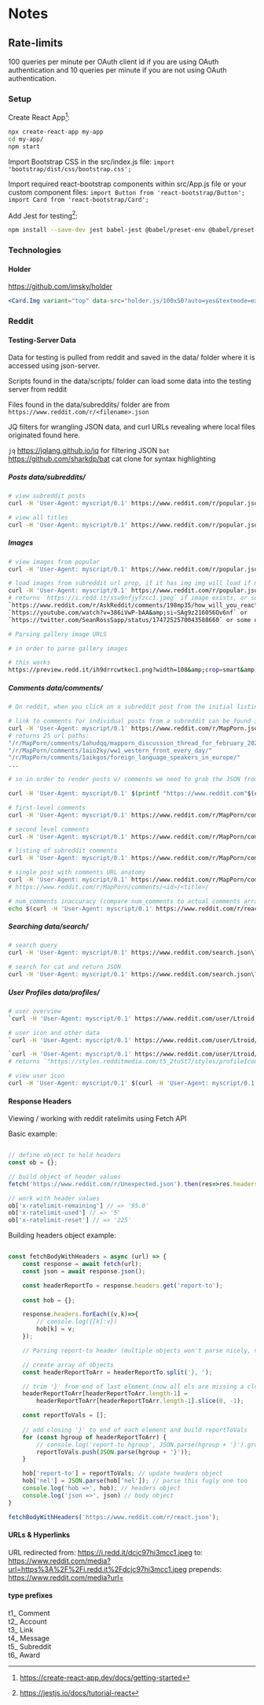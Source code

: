 # Notes

## Rate-limits

100 queries per minute per OAuth client id if you are using OAuth authentication and 10 queries per minute if you are not using OAuth authentication.

### Setup

Create React App[^1]:
```sh
npx create-react-app my-app
cd my-app/
npm start
```

Import Bootstrap CSS in the src/index.js file:
`import 'bootstrap/dist/css/bootstrap.css';`

Import required react-bootstrap components within src/App.js file or your custom component files:
`import Button from 'react-bootstrap/Button';`
`import Card from 'react-bootstrap/Card';`

Add Jest for testing[^4]:
```sh
npm install --save-dev jest babel-jest @babel/preset-env @babel/preset-react react-test-renderer
```



### Technologies

#### Holder

https://github.com/imsky/holder

```jsx
<Card.Img variant="top" data-src="holder.js/100x50?auto=yes&textmode=exact&theme=industrial" />
```


### Reddit

#### Testing-Server Data

Data for testing is pulled from reddit and saved in the data/ folder where it is accessed using json-server.

Scripts found in the data/scripts/ folder can load some data into the testing server from reddit

Files found in the data/subreddits/ folder are from `https://www.reddit.com/r/<filename>.json`

JQ filters for wrangling JSON data, and curl URLs revealing where local files originated found here. 

`jq` https://jqlang.github.io/jq for filtering JSON
`bat` https://github.com/sharkdp/bat cat clone for syntax highlighting

##### Posts data/subreddits/

```sh
# view subreddit posts
curl -H 'User-Agent: myscript/0.1' https://www.reddit.com/r/popular.json | jq '.data.children' | bat -l json

# view all titles
curl -H 'User-Agent: myscript/0.1' https://www.reddit.com/r/popular.json | jq '.data.children[].data.title' | bat -l json
```


##### Images

```sh
# view images from popular
curl -H 'User-Agent: myscript/0.1' https://www.reddit.com/r/popular.json | jq '.data.children[].data.preview.images[0].source.url' # images don't load in browser (CORS)

# load images from subreddit url prop, if it has img img will load if not nothing loads
curl -H 'User-Agent: myscript/0.1' https://www.reddit.com/r/popular.json | jq '.data.children[].data.url'
# returns `https://i.redd.it/ssu9nfjyfzcc1.jpeg` if image exists, or somthing like: 
`https://www.reddit.com/r/AskReddit/comments/198mp35/how_will_you_react_if_joe_biden_becomes_president/` or 
`https://youtube.com/watch?v=386iVwP-bAA&amp;si=SAg9z216056Ov6nf` or
`https://twitter.com/SeanRossSapp/status/1747252570043588660` or some other non-image url

# Parsing gallery image URLS

# in order to parse gallery images 

# this works
https://preview.redd.it/ih9drrcwtkec1.png?width=108&amp;crop=smart&amp;auto=webp&amp;s=3790a5fe03f20add700bd3125e4c874d564c22f0

```


##### Comments data/comments/

```sh
# On reddit, when you click on a subreddit post from the initial listing from eg. `/r/MapPorn/` you will be taken to something like: `/r/MapPorn/comments/1aio2ky/ww1_western_front_every_day`

# link to comments for individual posts from a subreddit can be found in the `permalink` property of a subreddits' JSON file
curl -H 'User-Agent: myscript/0.1' https://www.reddit.com/r/MapPorn.json | jq '.data.children[].data.permalink'
# returns 25 url paths: 
"/r/MapPorn/comments/1ahudqq/mapporn_discussion_thread_for_february_2024/"
"/r/MapPorn/comments/1aio2ky/ww1_western_front_every_day/"
"/r/MapPorn/comments/1aikgos/foreign_language_speakers_in_europe/"
...

# so in order to render posts w/ comments we need to grab the JSON from `permalink` then render that data.

curl -H 'User-Agent: myscript/0.1' $(printf "https://www.reddit.com"$(curl -H 'User-Agent: myscript/0.1' https://www.reddit.com/r/MapPorn.json | jq -r '.data.children[0].data.permalink | rtrimstr("/")').json) | jq -r '.[].data.children[].data.body' | bat -l json

# first-level comments
curl -H 'User-Agent: myscript/0.1' https://www.reddit.com/r/MapPorn/comments/0aio2ky/ww1_western_front_every_day.json | jq '.[1].data.children[].data.body'

# second level comments
curl -H 'User-Agent: myscript/0.1' https://www.reddit.com/r/MapPorn/comments/1aio2ky/ww1_western_front_every_day.json | jq '.[1].data.children[].data.replies.data.children[].data.body'

# listing of subreddit comments
curl -H 'User-Agent: myscript/0.1' https://www.reddit.com/r/MapPorn/comments.json > ./data/comments/MapPornCommentsListing.json

# single post with comments URL anatomy
curl -H 'User-Agent: myscript/0.1' https://www.reddit.com/r/MapPorn/comments/1ahudqq/mapporn_discussion_thread_for_february_2024.json > ./data/comments/MapPornPostComments.json
# https://www.reddit.com/r/MapPorn/comments/<id>/<title>/

# num_comments inaccuracy (compare num_comments to actual comments array)
echo $(curl -H 'User-Agent: myscript/0.1' https://www.reddit.com/r/react.json | jq '.data.children[0].data.num_comments') - $(curl -H 'User-Agent: myscript/0.1' https://www.reddit.com/r/react/comments/ky2gf5/hello_members_of_rreact.json | jq '.[1].data.children | length') | bc


```


##### Searching data/search/

```sh
# search query
curl -H 'User-Agent: myscript/0.1' https://www.reddit.com/search.json\?q=cat > ./data/search/searchQuery.json

# search for cat and return JSON
curl -H 'User-Agent: myscript/0.1' https://www.reddit.com/search.json\?q=cat | jq . | bat -l json
```


##### User Profiles data/profiles/

```sh
# user overview
`curl -H 'User-Agent: myscript/0.1' https://www.reddit.com/user/Ltroid.json > ./data/profiles/userOverview.json`

# user icon and other data
`curl -H 'User-Agent: myscript/0.1' https://www.reddit.com/user/Ltroid/about.json > ./data/profiles/userAbout.json`

`curl -H 'User-Agent: myscript/0.1' https://www.reddit.com/user/Ltroid/about.json | jq '.data.icon_img'`
# returns `"https://styles.redditmedia.com/t5_2tu5t7/styles/profileIcon_snoobf84d9a3-2cea-42e8-972a-135e78ff10ff-headshot-f.png?width=256&amp;height=256&amp;crop=256:256,smart&amp;s=3ddc4418d0cbf20c8b6ed9b615506117ac15f7f3"`

# view user icon
curl -H 'User-Agent: myscript/0.1' $(curl -H 'User-Agent: myscript/0.1' https://www.reddit.com/user/Ltroid/about.json | jq '.data.icon_img' | jq -r 'match(".*png").string') | imgcat

```

#### Response Headers

Viewing / working with reddit ratelimits using Fetch API

Basic example:
```javascript

// define object to hold headers
const ob = {};

// build object of header values
fetch('https://www.reddit.com/r/Unexpected.json').then(res=>res.headers.forEach((v,k)=>ob[k]=v))

// work with header values
ob['x-ratelimit-remaining'] // => '95.0'
ob['x-ratelimit-used'] // => '5'
ob['x-ratelimit-reset'] // => '225'
```

Building headers object example:
```javascript

const fetchBodyWithHeaders = async (url) => {
    const response = await fetch(url);
    const json = await response.json();

    const headerReportTo = response.headers.get('report-to');
    
    const hob = {};

    response.headers.forEach((v,k)=>{
        // console.log({[k]:v})
        hob[k] = v;
    });

    // Parsing report-to header (multiple objects won't parse nicely, needs love)

    // create array of objects
    const headerReportToArr = headerReportTo.split('}, ');

    // trim '}' from end of last element (now all els are missing a closing '}')
    headerReportToArr[headerReportToArr.length-1] = 
        headerReportToArr[headerReportToArr.length-1].slice(0, -1);

    const reportToVals = [];
    
    // add closing '}' to end of each element and build reportToVals
    for (const hgroup of headerReportToArr) {
        // console.log('report-to hgroup', JSON.parse(hgroup + '}').group, JSON.parse(hgroup + '}'))
        reportToVals.push(JSON.parse(hgroup + '}'));
    }

    hob['report-to'] = reportToVals; // update headers object
    hob['nel'] = JSON.parse(hob['nel']); // parse this fugly one too
    console.log('hob =>', hob); // headers object
    console.log('json =>', json) // body object
}

fetchBodyWithHeaders('https://www.reddit.com/r/react.json');
```

#### URLs & Hyperlinks


URL redirected from: https://i.redd.it/dcjc97hi3mcc1.jpeg
to: https://www.reddit.com/media?url=https%3A%2F%2Fi.redd.it%2Fdcjc97hi3mcc1.jpeg
prepends: https://www.reddit.com/media?url=

#### type prefixes

t1_	Comment  
t2_	Account  
t3_	Link  
t4_	Message  
t5_	Subreddit  
t6_	Award  





[^1]: https://create-react-app.dev/docs/getting-started
[^4]: https://jestjs.io/docs/tutorial-react
